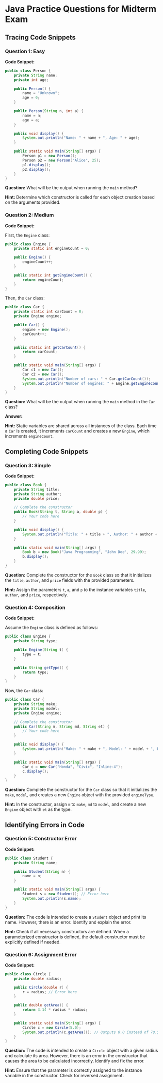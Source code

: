 # Java Practice Questions for Midterm Exam


## Tracing Code Snippets

### Question 1: Easy

**Code Snippet:**

```java
public class Person {
    private String name;
    private int age;

    public Person() {
        name = "Unknown";
        age = 0;
    }

    public Person(String n, int a) {
        name = n;
        age = a;
    }

    public void display() {
        System.out.println("Name: " + name + ", Age: " + age);
    }

    public static void main(String[] args) {
        Person p1 = new Person();
        Person p2 = new Person("Alice", 25);
        p1.display();
        p2.display();
    }
}
```

**Question:** What will be the output when running the `main` method?



**Hint:** Determine which constructor is called for each object creation based on the arguments provided.

### Question 2: Medium

**Code Snippet:**

First, the `Engine` class:

```java
public class Engine {
    private static int engineCount = 0;

    public Engine() {
        engineCount++;
    }

    public static int getEngineCount() {
        return engineCount;
    }
}
```

Then, the `Car` class:

```java
public class Car {
    private static int carCount = 0;
    private Engine engine;

    public Car() {
        engine = new Engine();
        carCount++;
    }

    public static int getCarCount() {
        return carCount;
    }

    public static void main(String[] args) {
        Car c1 = new Car();
        Car c2 = new Car();
        System.out.println("Number of cars: " + Car.getCarCount());
        System.out.println("Number of engines: " + Engine.getEngineCount());
    }
}
```

**Question:** What will be the output when running the `main` method in the `Car` class?

**Answer:**


**Hint:** Static variables are shared across all instances of the class. Each time a `Car` is created, it increments `carCount` and creates a new `Engine`, which increments `engineCount`.

## Completing Code Snippets

### Question 3: Simple

**Code Snippet:**

```java
public class Book {
    private String title;
    private String author;
    private double price;

    // Complete the constructor
    public Book(String t, String a, double p) {
        // Your code here
    }

    public void display() {
        System.out.println("Title: " + title + ", Author: " + author + ", Price: " + price);
    }

    public static void main(String[] args) {
        Book b = new Book("Java Programming", "John Doe", 29.99);
        b.display();
    }
}
```

**Question:** Complete the constructor for the `Book` class so that it initializes the `title`, `author`, and `price` fields with the provided parameters.


**Hint:** Assign the parameters `t`, `a`, and `p` to the instance variables `title`, `author`, and `price`, respectively.

### Question 4: Composition

**Code Snippet:**

Assume the `Engine` class is defined as follows:

```java
public class Engine {
    private String type;

    public Engine(String t) {
        type = t;
    }

    public String getType() {
        return type;
    }
}
```

Now, the `Car` class:

```java
public class Car {
    private String make;
    private String model;
    private Engine engine;

    // Complete the constructor
    public Car(String m, String md, String et) {
        // Your code here
    }

    public void display() {
        System.out.println("Make: " + make + ", Model: " + model + ", Engine: " + engine.getType());
    }

    public static void main(String[] args) {
        Car c = new Car("Honda", "Civic", "Inline-4");
        c.display();
    }
}
```

**Question:** Complete the constructor for the `Car` class so that it initializes the `make`, `model`, and creates a new `Engine` object with the provided `engineType`.


**Hint:** In the constructor, assign `m` to `make`, `md` to `model`, and create a new `Engine` object with `et` as the type.

## Identifying Errors in Code

### Question 5: Constructor Error

**Code Snippet:**

```java
public class Student {
    private String name;

    public Student(String n) {
        name = n;
    }

    public static void main(String[] args) {
        Student s = new Student(); // Error here
        System.out.println(s.name);
    }
}
```

**Question:** The code is intended to create a `Student` object and print its name. However, there is an error. Identify and explain the error.


**Hint:** Check if all necessary constructors are defined. When a parameterized constructor is defined, the default constructor must be explicitly defined if needed.

### Question 6: Assignment Error

**Code Snippet:**

```java
public class Circle {
    private double radius;

    public Circle(double r) {
        r = radius; // Error here
    }

    public double getArea() {
        return 3.14 * radius * radius;
    }

    public static void main(String[] args) {
        Circle c = new Circle(5.0);
        System.out.println(c.getArea()); // Outputs 0.0 instead of 78.5
    }
}
```

**Question:** The code is intended to create a `Circle` object with a given radius and calculate its area. However, there is an error in the constructor that causes the area to be calculated incorrectly. Identify and fix the error.


**Hint:** Ensure that the parameter is correctly assigned to the instance variable in the constructor. Check for reversed assignment.